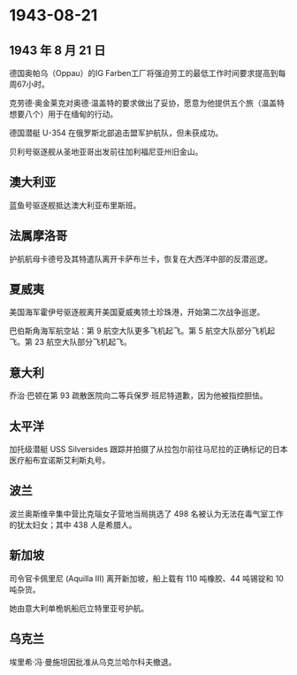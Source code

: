 # 1943-08-21

## 1943 年 8 月 21 日

德国奥帕乌（Oppau）的IG
Farben工厂将强迫劳工的最低工作时间要求提高到每周67小时。

克劳德·奥金莱克对奥德·温盖特的要求做出了妥协，愿意为他提供五个旅（温盖特想要八个）用于在缅甸的行动。

德国潜艇 U-354 在俄罗斯北部追击盟军护航队，但未获成功。

贝利号驱逐舰从圣地亚哥出发前往加利福尼亚州旧金山。

## 澳大利亚

蓝鱼号驱逐舰抵达澳大利亚布里斯班。

## 法属摩洛哥

护航航母卡德号及其特遣队离开卡萨布兰卡，恢复在大西洋中部的反潜巡逻。

## 夏威夷

美国海军霍伊号驱逐舰离开美国夏威夷领土珍珠港，开始第二次战争巡逻。

巴伯斯角海军航空站：第 9 航空大队更多飞机起飞。第 5
航空大队部分飞机起飞。第 23 航空大队部分飞机起飞。

## 意大利

乔治·巴顿在第 93 疏散医院向二等兵保罗·班尼特道歉，因为他被指控胆怯。

## 太平洋

加托级潜艇 USS Silversides
跟踪并拍摄了从拉包尔前往马尼拉的正确标记的日本医疗船布宜诺斯艾利斯丸号。

## 波兰

波兰奥斯维辛集中营比克瑙女子营地当局挑选了 498
名被认为无法在毒气室工作的犹太妇女；其中 438 人是希腊人。

## 新加坡

司令官卡佩里尼 (Aquilla III) 离开新加坡，船上载有 110 吨橡胶、44
吨锡锭和 10 吨杂货。

她由意大利单桅帆船厄立特里亚号护航。

## 乌克兰

埃里希·冯·曼施坦因批准从乌克兰哈尔科夫撤退。

